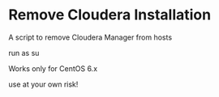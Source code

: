 # Remove Cloudera Installation
A script to remove Cloudera Manager from hosts

run as su 

Works only for CentOS 6.x

use at your own risk!

